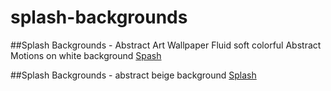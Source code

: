 # splash-backgrounds
##Splash Backgrounds - Abstract Art Wallpaper Fluid soft colorful Abstract Motions on white background
[Spash](https://www.midjourney.com/jobs/575457c5-f960-4d14-b6f7-354d62b83e41?index=0)

##Splash Backgrounds - abstract beige background
[Splash ](https://www.midjourney.com/jobs/e87f57f8-3ba8-4e54-92d3-1c0b010111d7?index=0)
